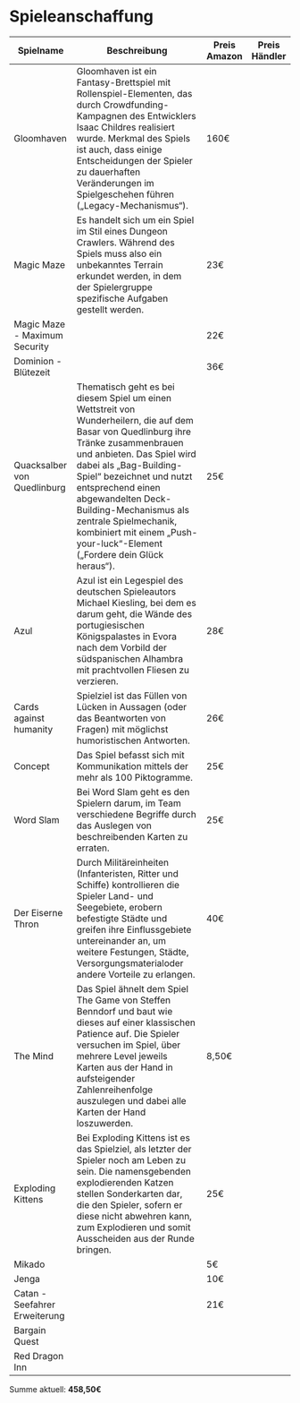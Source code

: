 # Spieleanschaffung

| Spielname | Beschreibung | Preis Amazon | Preis Händler |
|-------------------------------|----------------------------------------------------------------------------------------------------------------------------------------------------------------------------------------------------------------------------------------------------------------------------------------------------------------------------------------------------------------------------------------------|--------------|---------------|
| Gloomhaven | Gloomhaven ist ein Fantasy-Brettspiel mit Rollenspiel-Elementen, das durch Crowdfunding-Kampagnen des Entwicklers Isaac Childres realisiert wurde. Merkmal des Spiels ist auch, dass einige Entscheidungen der Spieler zu dauerhaften Veränderungen im Spielgeschehen führen („Legacy-Mechanismus“). | 160€ |  |
| Magic Maze | Es handelt sich um ein Spiel im Stil eines Dungeon Crawlers. Während des Spiels muss also ein unbekanntes Terrain erkundet werden, in dem der Spielergruppe spezifische Aufgaben gestellt werden. | 23€ |  |
| Magic Maze - Maximum Security |  | 22€ |  |
| Dominion - Blütezeit |  | 36€ |  |
| Quacksalber von Quedlinburg | Thematisch geht es bei diesem Spiel um einen Wettstreit von Wunderheilern, die auf dem Basar von Quedlinburg ihre Tränke zusammenbrauen und anbieten. Das Spiel wird dabei als „Bag-Building-Spiel“ bezeichnet und nutzt entsprechend einen abgewandelten Deck-Building-Mechanismus als zentrale Spielmechanik, kombiniert mit einem „Push-your-luck“-Element („Fordere dein Glück heraus“). | 25€ |  |
| Azul | Azul ist ein Legespiel des deutschen Spieleautors Michael Kiesling, bei dem es darum geht, die Wände des portugiesischen Königspalastes in Evora nach dem Vorbild der südspanischen Alhambra mit prachtvollen Fliesen zu verzieren. | 28€ |  |
| Cards against humanity | Spielziel ist das Füllen von Lücken in Aussagen (oder das Beantworten von Fragen) mit möglichst humoristischen Antworten. | 26€ |  |
| Concept | Das Spiel befasst sich mit Kommunikation mittels der mehr als 100 Piktogramme. | 25€ |  |
| Word Slam | Bei Word Slam geht es den Spielern darum, im Team verschiedene Begriffe durch das Auslegen von beschreibenden Karten zu erraten. | 25€ |  |
| Der Eiserne Thron | Durch Militäreinheiten (Infanteristen, Ritter und Schiffe) kontrollieren die Spieler Land- und Seegebiete, erobern befestigte Städte und greifen ihre Einflussgebiete untereinander an, um weitere Festungen, Städte, Versorgungsmaterialoder andere Vorteile zu erlangen. | 40€ |  |
| The Mind | Das Spiel ähnelt dem Spiel The Game von Steffen Benndorf und baut wie dieses auf einer klassischen Patience auf. Die Spieler versuchen im Spiel, über mehrere Level jeweils Karten aus der Hand in aufsteigender Zahlenreihenfolge auszulegen und dabei alle Karten der Hand loszuwerden. | 8,50€ |  |
| Exploding Kittens | Bei Exploding Kittens ist es das Spielziel, als letzter der Spieler noch am Leben zu sein. Die namensgebenden explodierenden Katzen stellen Sonderkarten dar, die den Spieler, sofern er diese nicht abwehren kann, zum Explodieren und somit Ausscheiden aus der Runde bringen. | 25€ |  |
| Mikado |  | 5€ |  |
| Jenga |  | 10€ |  |
| Catan - Seefahrer Erweiterung |  | 21€ |  |
| Bargain Quest |  |  |  |
| Red Dragon Inn |  |  |  |

Summe aktuell: **458,50€**

